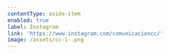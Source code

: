 ```yaml
---
contentType: aside-item
enabled: true
label: Instagram
link: 'https://www.instagram.com/comunicacioncc/'
image: /assets/cc-1-.png
---
```


